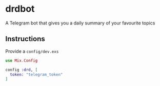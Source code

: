 # drdbot
A Telegram bot that gives you a daily summary of your favourite topics

## Instructions
Provide a `config/dev.exs`

```elixir
use Mix.Config

config :drd, [
  token: "telegram_token"
]
```
